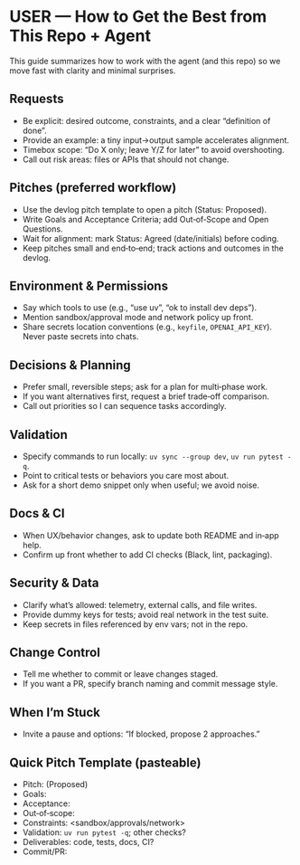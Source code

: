 # USER — How to Get the Best from This Repo + Agent

This guide summarizes how to work with the agent (and this repo) so we move fast with clarity and minimal surprises.

## Requests
- Be explicit: desired outcome, constraints, and a clear “definition of done”.
- Provide an example: a tiny input→output sample accelerates alignment.
- Timebox scope: “Do X only; leave Y/Z for later” to avoid overshooting.
- Call out risk areas: files or APIs that should not change.

## Pitches (preferred workflow)
- Use the devlog pitch template to open a pitch (Status: Proposed).
- Write Goals and Acceptance Criteria; add Out‑of‑Scope and Open Questions.
- Wait for alignment: mark Status: Agreed (date/initials) before coding.
- Keep pitches small and end‑to‑end; track actions and outcomes in the devlog.

## Environment & Permissions
- Say which tools to use (e.g., “use uv”, “ok to install dev deps”).
- Mention sandbox/approval mode and network policy up front.
- Share secrets location conventions (e.g., `keyfile`, `OPENAI_API_KEY`). Never paste secrets into chats.

## Decisions & Planning
- Prefer small, reversible steps; ask for a plan for multi‑phase work.
- If you want alternatives first, request a brief trade‑off comparison.
- Call out priorities so I can sequence tasks accordingly.

## Validation
- Specify commands to run locally: `uv sync --group dev`, `uv run pytest -q`.
- Point to critical tests or behaviors you care most about.
- Ask for a short demo snippet only when useful; we avoid noise.

## Docs & CI
- When UX/behavior changes, ask to update both README and in‑app help.
- Confirm up front whether to add CI checks (Black, lint, packaging).

## Security & Data
- Clarify what’s allowed: telemetry, external calls, and file writes.
- Provide dummy keys for tests; avoid real network in the test suite.
- Keep secrets in files referenced by env vars; not in the repo.

## Change Control
- Tell me whether to commit or leave changes staged.
- If you want a PR, specify branch naming and commit message style.

## When I’m Stuck
- Invite a pause and options: “If blocked, propose 2 approaches.”

## Quick Pitch Template (pasteable)
- Pitch: <topic> (Proposed)
- Goals: <bullets>
- Acceptance: <bullets>
- Out‑of‑scope: <bullets>
- Constraints: <sandbox/approvals/network>
- Validation: `uv run pytest -q`; other checks?
- Deliverables: code, tests, docs, CI?
- Commit/PR: <preferences>

